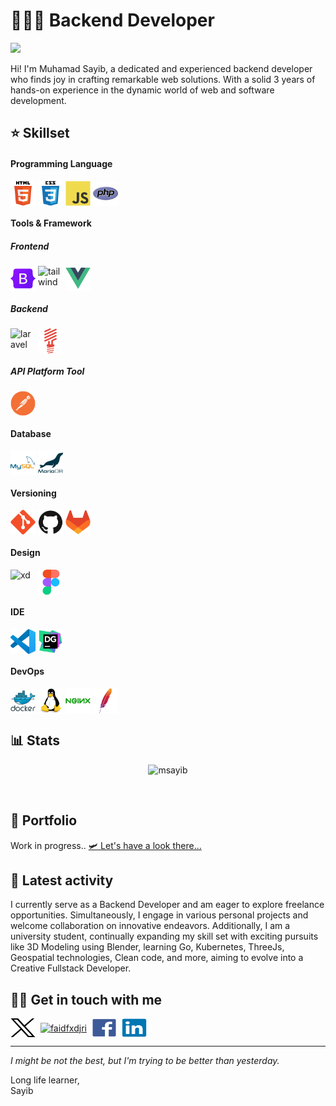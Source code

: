 
# 👨🏻‍💻 Backend Developer
![](https://komarev.com/ghpvc/?username=msayib)

Hi! I'm Muhamad Sayib, a dedicated and experienced backend developer who finds joy in crafting remarkable web solutions. With a solid 3 years of hands-on experience in the dynamic world of web and software development.

## ⭐️ Skillset

#### Programming Language

<div style="display: flex; flex-direction: row;">
    <img src="https://raw.githubusercontent.com/devicons/devicon/master/icons/html5/html5-original-wordmark.svg" alt="html5" width="40" height="40"/>&nbsp; 
    <img src="https://raw.githubusercontent.com/devicons/devicon/master/icons/css3/css3-original-wordmark.svg" alt="css3" width="40" height="40"/>&nbsp; 
    <img src="https://raw.githubusercontent.com/devicons/devicon/master/icons/javascript/javascript-original.svg" alt="javascript" width="40" height="40"/>&nbsp; 
    <img src="https://raw.githubusercontent.com/devicons/devicon/master/icons/php/php-original.svg" alt="php" width="40" height="40"/>&nbsp;
</div>

#### Tools & Framework
##### Frontend
<div style="display: flex; flex-direction: row;">
    <img src="https://raw.githubusercontent.com/devicons/devicon/master/icons/bootstrap/bootstrap-original.svg" alt="bootstrap" width="40" height="40"/>&nbsp; 
    <img src="https://www.vectorlogo.zone/logos/tailwindcss/tailwindcss-icon.svg" alt="tailwind" width="40" height="40"/>&nbsp; 
    <img src="https://raw.githubusercontent.com/devicons/devicon/master/icons/vuejs/vuejs-original.svg" alt="react" width="40" height="40"/>&nbsp; 
    <!-- <img src="https://raw.githubusercontent.com/devicons/devicon/master/icons/react/react-original-wordmark.svg" alt="react" width="40" height="40"/>&nbsp;  -->
    <!-- <img src="https://upload.wikimedia.org/wikipedia/commons/thumb/1/1b/Svelte_Logo.svg/199px-Svelte_Logo.svg.png" alt="react" width="40" height="40"/>&nbsp;  -->
    <!-- <img src="https://raw.githubusercontent.com/devicons/devicon/master/icons/wordpress/wordpress-plain.svg" alt="react" width="40" height="40"/>&nbsp;  -->
    <!-- <img src="https://raw.githubusercontent.com/devicons/devicon/master/icons/threejs/threejs-original.svg" alt="react" width="40" height="40"/>&nbsp;  -->
</div>

##### Backend
<div style="display: flex; flex-direction: row;">
    <img src="https://upload.wikimedia.org/wikipedia/commons/thumb/9/9a/Laravel.svg/1969px-Laravel.svg.png" alt="laravel" width="40" height="40"/>&nbsp; 
    <img src="https://raw.githubusercontent.com/devicons/devicon/master/icons/lumen/lumen-original.svg" alt="nodejs" width="40" height="40"/>&nbsp; 
    <!-- <img src="https://raw.githubusercontent.com/devicons/devicon/master/icons/express/express-original-wordmark.svg" alt="express" width="40" height="40"/>&nbsp; -->
    <!-- <img src="https://raw.githubusercontent.com/devicons/devicon/master/icons/go/go-original-wordmark.svg" alt="react" width="40" height="40"/>&nbsp;  -->
</div>

##### API Platform Tool
<div style="display: flex; flex-direction: row;">
    <img src="https://raw.githubusercontent.com/devicons/devicon/master/icons/postman/postman-original.svg" alt="xd" width="40" height="40"/>&nbsp;
</div>

#### Database

<div style="display: flex; flex-direction: row;">
    <img src="https://raw.githubusercontent.com/devicons/devicon/master/icons/mysql/mysql-original-wordmark.svg" alt="mysql" width="40" height="40"/>&nbsp; 
    <img src="https://raw.githubusercontent.com/devicons/devicon/master/icons/mariadb/mariadb-original-wordmark.svg" alt="firebase" width="40" height="40"/>&nbsp; 
    <!-- <img src="https://raw.githubusercontent.com/devicons/devicon/master/icons/postgresql/postgresql-original-wordmark.svg" alt="postgresql" width="40" height="40"/>&nbsp;  -->
    <!-- <img src="https://raw.githubusercontent.com/devicons/devicon/master/icons/redis/redis-original.svg" alt="firebase" width="40" height="40"/>&nbsp;  -->
    <!-- <img src="https://www.vectorlogo.zone/logos/firebase/firebase-icon.svg" alt="firebase" width="40" height="40"/>&nbsp;  -->
</div>

#### Versioning

<div style="display: flex; flex-direction: row;">
    <img src="https://raw.githubusercontent.com/devicons/devicon/master/icons/git/git-original.svg" alt="git" width="40" height="40"/>&nbsp; 
    <img src="https://raw.githubusercontent.com/devicons/devicon/master/icons/github/github-original.svg" alt="git" width="40" height="40"/>&nbsp; 
    <img src="https://raw.githubusercontent.com/devicons/devicon/master/icons/gitlab/gitlab-original.svg" alt="git" width="40" height="40"/>&nbsp; 
    <!-- <img src="https://raw.githubusercontent.com/devicons/devicon/master/icons/githubactions/githubactions-original.svg" alt="git" width="40" height="40"/>&nbsp;  -->
</div>

#### Design

<div style="display: flex; flex-direction: row;">
    <img src="https://cdn-images-1.medium.com/max/1200/1*A6kkoOVJVpXPWewg8axc5w.png" alt="xd" width="40" height="40"/>&nbsp;
    <img src="https://raw.githubusercontent.com/devicons/devicon/master/icons/figma/figma-original.svg" alt="xd" width="40" height="40"/>&nbsp;
    <!-- <img src="https://raw.githubusercontent.com/devicons/devicon/master/icons/blender/blender-original.svg" alt="xd" width="40" height="40"/>&nbsp; -->
</div>

#### IDE

<div style="display: flex; flex-direction: row;">
    <!-- <img src="https://raw.githubusercontent.com/devicons/devicon/master/icons/goland/goland-original.svg" alt="xd" width="40" height="40"/>&nbsp; -->
    <img src="https://raw.githubusercontent.com/devicons/devicon/master/icons/vscode/vscode-original.svg" alt="xd" width="40" height="40"/>&nbsp;
    <img src="https://raw.githubusercontent.com/devicons/devicon/master/icons/datagrip/datagrip-original.svg" alt="xd" width="40" height="40"/>&nbsp;
    <!-- <img src="https://raw.githubusercontent.com/devicons/devicon/master/icons/phpstorm/phpstorm-original.svg" alt="xd" width="40" height="40"/>&nbsp; -->
</div>

#### DevOps

<div style="display: flex; flex-direction: row;">
    <img src="https://raw.githubusercontent.com/devicons/devicon/master/icons/docker/docker-original-wordmark.svg" alt="docker" width="40" height="40"/>&nbsp; 
    <img src="https://raw.githubusercontent.com/devicons/devicon/master/icons/linux/linux-original.svg" alt="linux" width="40" height="40"/>&nbsp; 
    <img src="https://raw.githubusercontent.com/devicons/devicon/master/icons/nginx/nginx-original.svg" alt="nginx" width="40" height="40"/>&nbsp; 
    <img src="https://raw.githubusercontent.com/devicons/devicon/master/icons/apache/apache-original.svg" alt="nginx" width="40" height="40"/>&nbsp; 
    <!-- <img src="https://raw.githubusercontent.com/devicons/devicon/master/icons/kubernetes/kubernetes-original-wordmark.svg" alt="nginx" width="40" height="40"/>&nbsp;  -->
    <!-- <img src="https://raw.githubusercontent.com/devicons/devicon/master/icons/jenkins/jenkins-original.svg" alt="nginx" width="40" height="40"/>&nbsp;  -->
</div>

## 📊 Stats

<p align="center"> <img src="https://github-readme-stats-theta-beryl.vercel.app/api?username=msayib&show_icons=true&layout=compact&cache_seconds=21600" alt="msayib" /></p>&nbsp;

## 🚀  Portfolio

Work in progress..
[🛩️ Let's have a look there...](https://msayib.github.io/)
## 📣 Latest activity

I currently serve as a Backend Developer and am eager to explore freelance opportunities. Simultaneously, I engage in various personal projects and welcome collaboration on innovative endeavors. Additionally, I am a university student, continually expanding my skill set with exciting pursuits like 3D Modeling using Blender, learning Go, Kubernetes, ThreeJs, Geospatial technologies, Clean code, and more, aiming to evolve into a Creative Fullstack Developer.

## 👋🏻 Get in touch with me

<p align="left">
<a href="https://twitter.com/itsjustoji" target="blank"><img align="center" src="https://raw.githubusercontent.com/devicons/devicon/master/icons/twitter/twitter-original.svg" alt="faidfadjri" height="30" width="40" /></a>&nbsp;
<a href="https://instagram.com/ibb.ac" target="blank"><img align="center" src="https://raw.githubusercontent.com/rahuldkjain/github-profile-readme-generator/master/src/images/icons/Social/instagram.svg" alt="faidfxdjri" height="30" width="40" /></a>&nbsp;
<a href="https://www.facebook.com/MSayibR" target="blank"><img align="center" src="https://raw.githubusercontent.com/devicons/devicon/master/icons/facebook/facebook-original.svg" alt="msayibr" height="30" width="40" /></a>&nbsp;
<a href="https://www.linkedin.com/in/msayib" target="blank"><img align="center" src="https://raw.githubusercontent.com/devicons/devicon/master/icons/linkedin/linkedin-original.svg" alt="vaidz.capoeng" height="30" width="40" /></a>&nbsp;
</p>

---
*I might be not the best, but I'm trying to be better than yesterday.*

Long life learner,<br>
Sayib
